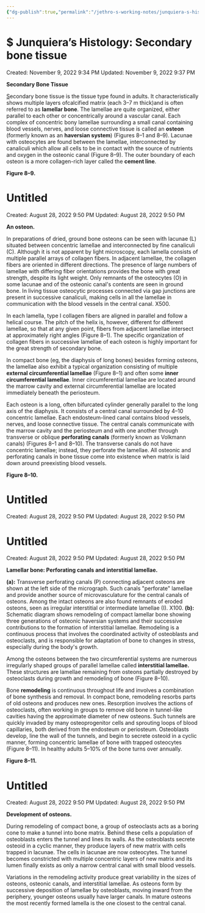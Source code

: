 ```yaml
---
{"dg-publish":true,"permalink":"/jethro-s-working-notes/junquiera-s-histology-secondary-bone-tissue/","dgPassFrontmatter":true}
---
```



# $ Junquiera’s Histology: Secondary bone tissue

Created: November 9, 2022 9:34 PM
Updated: November 9, 2022 9:37 PM

**Secondary Bone Tissue**

[S](http://Secondarybonetissueisthetypeusuallyfoundinadults.It)econdary bone tissue is the tissue type found in adults. It characteristically shows multiple layers ofcalcified matrix (each 3–7 m thick)and is often referred to as **lamellar bone**. The lamellae are quite organized, either parallel to each other or concentrically around a vascular canal. Each complex of concentric bony lamellae
surrounding a small canal containing blood vessels, nerves, and loose connective tissue is called an **osteon** (formerly known as an **haversian system**) (Figures 8–1
and 8–9). Lacunae with osteocytes are found between the lamellae, interconnected by canaliculi which allow all cells to be in contact with the source of nutrients and
oxygen in the osteonic canal (Figure 8–9). The outer boundary of each osteon is a more collagen-rich layer called the **cement line**.

**Figure 8–9.**


<div class="transclusion internal-embed is-loaded"><div class="markdown-embed">





# Untitled

Created: August 28, 2022 9:50 PM
Updated: August 28, 2022 9:50 PM

</div></div>


**An osteon.**

In preparations of dried, ground bone osteons can be seen with lacunae (L) situated between concentric lamellae and interconnected by fine canaliculi (C). Although it is
not apparent by light microscopy, each lamella consists of multiple parallel arrays of collagen fibers. In adjacent lamellae, the collagen fibers are oriented in different
directions. The presence of large numbers of lamellae with differing fiber orientations provides the bone with great strength, despite its light weight. Only remnants of the
osteocytes (O) in some lacunae and of the osteonic canal's contents are seen in ground bone. In living tissue osteocytic processes connected via gap junctions are present
in successive canaliculi, making cells in all the lamellae in communication with the blood vessels in the central canal. X500.

In each lamella, type I collagen fibers are aligned in parallel and follow a helical course. The pitch of the helix is, however, different for different lamellae, so that at
any given point, fibers from adjacent lamellae intersect at approximately right angles (Figure 8–1). The specific organization of collagen fibers in successive lamellae
of each osteon is highly important for the great strength of secondary bone.

In compact bone (eg, the diaphysis of long bones) besides forming osteons, the lamellae also exhibit a typical organization consisting of multiple **external
circumferential lamellae** (Figure 8–1) and often some **inner circumferential lamellae**. Inner circumferential lamellae are located around the marrow cavity and
external circumferential lamellae are located immediately beneath the periosteum.

Each osteon is a long, often bifurcated cylinder generally parallel to the long axis of the diaphysis. It consists of a central canal surrounded by 4–10 concentric
lamellae. Each endosteum-lined canal contains blood vessels, nerves, and loose connective tissue. The central canals communicate with the marrow cavity and the
periosteum and with one another through transverse or oblique **perforating canals** (formerly known as Volkmann canals) (Figures 8–1 and 8–10). The transverse
canals do not have concentric lamellae; instead, they perforate the lamellae. All osteonic and perforating canals in bone tissue come into existence when matrix is laid
down around preexisting blood vessels.

**Figure 8–10.**


<div class="transclusion internal-embed is-loaded"><div class="markdown-embed">





# Untitled

Created: August 28, 2022 9:50 PM
Updated: August 28, 2022 9:50 PM

</div></div>



<div class="transclusion internal-embed is-loaded"><div class="markdown-embed">





# Untitled

Created: August 28, 2022 9:50 PM
Updated: August 28, 2022 9:50 PM

</div></div>


**Lamellar bone: Perforating canals and interstitial lamellae.**

**(a):** Transverse perforating canals (P) connecting adjacent osteons are shown at the left side of the micrograph. Such canals "perforate" lamellae and provide another
source of microvasculature for the central canals of osteons. Among the intact osteons are also found remnants of eroded osteons, seen as irregular interstitial or
intermediate lamellae (I). X100. **(b):** Schematic diagram shows remodeling of compact lamellar bone showing three generations of osteonic haversian systems and their
successive contributions to the formation of interstitial lamellae. Remodeling is a continuous process that involves the coordinated activity of osteoblasts and osteoclasts,
and is responsible for adaptation of bone to changes in stress, especially during the body's growth.

Among the osteons between the two circumferential systems are numerous irregularly shaped groups of parallel lamellae called **interstitial lamellae.** These
structures are lamellae remaining from osteons partially destroyed by osteoclasts during growth and remodeling of bone (Figure 8–10).

Bone **remodeling** is continuous throughout life and involves a combination of bone synthesis and removal. In compact bone, remodeling resorbs parts of old osteons
and produces new ones. Resorption involves the actions of osteoclasts, often working in groups to remove old bone in tunnel-like cavities having the approximate
diameter of new osteons. Such tunnels are quickly invaded by many osteoprogenitor cells and sprouting loops of blood capillaries, both derived from the endosteum
or periosteum. Osteoblasts develop, line the wall of the tunnels, and begin to secrete osteoid in a cyclic manner, forming concentric lamellae of bone with trapped
osteocytes (Figure 8–11). In healthy adults 5–10% of the bone turns over annually.

**Figure 8–11.**


<div class="transclusion internal-embed is-loaded"><div class="markdown-embed">





# Untitled

Created: August 28, 2022 9:50 PM
Updated: August 28, 2022 9:50 PM

</div></div>


**Development of osteons.**

During remodeling of compact bone, a group of osteoclasts acts as a boring cone to make a tunnel into bone matrix. Behind these cells a population of osteoblasts enters
the tunnel and lines its walls. As the osteoblasts secrete osteoid in a cyclic manner, they produce layers of new matrix with cells trapped in lacunae. The cells in lacunae are
now osteocytes. The tunnel becomes constricted with multiple concentric layers of new matrix and its lumen finally exists as only a narrow central canal with small blood
vessels.

Variations in the remodeling activity produce great variability in the sizes of osteons, osteonic canals, and interstitial lamellae. As osteons form by successive
deposition of lamellae by osteoblasts, moving inward from the periphery, younger osteons usually have larger canals. In mature osteons the most recently formed
lamella is the one closest to the central canal.